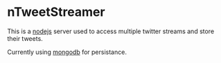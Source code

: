 # nTweetStreamer

This is a [nodejs][nodejs] server used to access multiple twitter streams and store their tweets.

Currently using [mongodb][mongodb] for persistance.

[nodejs]: http://nodejs.org
[mongodb]: http://www.mongodb.org/
